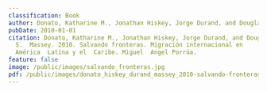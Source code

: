 ```yaml
---
classification: Book
author: Donato, Katharine M., Jonathan Hiskey, Jorge Durand, and Douglas S.  Massey.
pubDate: 2010-01-01
citation: Donato, Katharine M., Jonathan Hiskey, Jorge Durand, and Douglas
  S.  Massey. 2010. Salvando fronteras. Migración internacional en
  América  Latina y el  Caribe. Miguel  Angel Porrúa.
feature: false
image: /public/images/salvando_fronteras.jpg
pdf: /public/images/donato_hiskey_durand_massey_2010-salvando-fronteras.pdf
---
```

